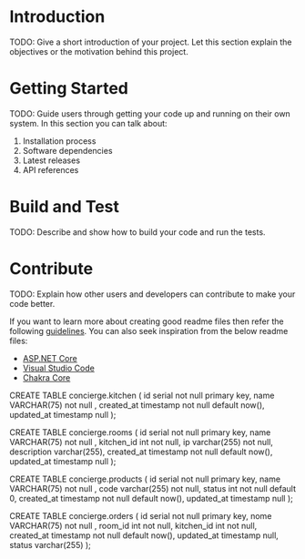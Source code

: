 # Introduction 
TODO: Give a short introduction of your project. Let this section explain the objectives or the motivation behind this project. 

# Getting Started
TODO: Guide users through getting your code up and running on their own system. In this section you can talk about:
1.	Installation process
2.	Software dependencies
3.	Latest releases
4.	API references

# Build and Test
TODO: Describe and show how to build your code and run the tests. 

# Contribute
TODO: Explain how other users and developers can contribute to make your code better. 

If you want to learn more about creating good readme files then refer the following [guidelines](https://docs.microsoft.com/en-us/azure/devops/repos/git/create-a-readme?view=azure-devops). You can also seek inspiration from the below readme files:
- [ASP.NET Core](https://github.com/aspnet/Home)
- [Visual Studio Code](https://github.com/Microsoft/vscode)
- [Chakra Core](https://github.com/Microsoft/ChakraCore)


CREATE TABLE concierge.kitchen (
	id serial not null primary key,
	name VARCHAR(75) not null ,
	created_at timestamp  not null default now(),
	updated_at timestamp  null
);

CREATE TABLE concierge.rooms (
	id serial not null primary key,
	name VARCHAR(75) not null ,
	kitchen_id int not null,
	ip varchar(255) not null,
	description varchar(255),
	created_at timestamp  not null default now(),
	updated_at timestamp  null
);

CREATE TABLE concierge.products (
	id serial not null primary key,
	name VARCHAR(75) not null ,
	code varchar(255) not null,
	status int not null default 0,
	created_at timestamp  not null default now(),
	updated_at timestamp  null
);

CREATE TABLE concierge.orders (
	id serial not null primary key,
	nome VARCHAR(75) not null ,
	room_id int not null,
	kitchen_id int not null,
	created_at timestamp  not null default now(),
	updated_at timestamp  null,
	status varchar(255)
);